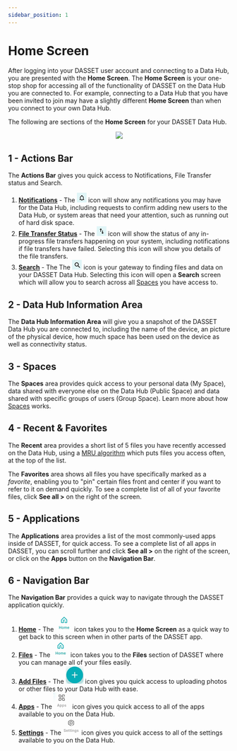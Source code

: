 ```yaml
---
sidebar_position: 1
---
```


# Home Screen
After logging into your DASSET user account and connecting to a Data Hub, you are presented with the **Home Screen**.  The **Home Screen** is your one-stop shop for accessing all of the functionality of DASSET on the Data Hub you are connected to.  For example, connecting to a Data Hub that you have been invited to join may have a slightly different **Home Screen** than when you connect to your own Data Hub.

The following are sections of the **Home Screen** for your DASSET Data Hub.

<p align="center">
<img src={require("./homescreen.png").default} style={{transform:'scale(1.0)'}} />
</p>

## 1 - Actions Bar
The **Actions Bar** gives you quick access to Notifications, File Transfer status and Search.

1. **<u>Notifications</u>** - The ![notification](homescreen-notification.png) icon will show any notifications you may have for the Data Hub, including requests to confirm adding new users to the Data Hub, or system areas that need your attention, such as running out of hard disk space.
2. **<u>File Transfer Status</u>** - The ![file transfer](homescreen-transfer.png) icon will show the status of any in-progress file transfers happening on your system, including notifications if file transfers have failed.  Selecting this icon will show you details of the file transfers.
3. **<u>Search</u>** - The The ![search](homescreen-search.png) icon is your gateway to finding files and data on your DASSET Data Hub.  Selecting this icon will open a **Search** screen which will allow you to search across all [Spaces](../concepts/spaces.md) you have access to.

## 2 - Data Hub Information Area
The **Data Hub Information Area** will give you a snapshot of the DASSET Data Hub you are connected to, including the name of the device, an picture of the physical device, how much space has been used on the device as well as connectivity status.

## 3 - Spaces
The **Spaces** area provides quick access to your personal data (My Space), data shared with everyone else on the Data Hub (Public Space) and data shared with specific groups of users (Group Space).  Learn more about how [Spaces](../concepts/spaces.md) works.

## 4 - Recent & Favorites
The **Recent** area provides a short list of 5 files you have recently accessed on the Data Hub, using a [MRU algorithm](https://en.wikipedia.org/wiki/Cache_replacement_policies#Most_recently_used_(MRU)) which puts files you access often, at the top of the list.

The **Favorites** area shows all files you have specifically marked as a *favorite*, enabling you to "pin" certain files front and center if you want to refer to it on demand quickly.  To see a complete list of all of your favorite files, click **See all >** on the right of the screen.

## 5 - Applications
The **Applications** area provides a list of the most commonly-used apps inside of DASSET, for quick access.  To see a complete list of all apps in DASSET, you can scroll further and click **See all >** on the right of the screen, or click on the **Apps** button on the **Navigation Bar**.

## 6 - Navigation Bar
The **Navigation Bar** provides a quick way to navigate through the DASSET application quickly.

1. **<u>Home</u>** - The ![home](homescreen-navbar-home.png) icon takes you to the **Home Screen** as a quick way to get back to this screen when in other parts of the DASSET app.
2. **<u>Files</u>** - The ![files](homescreen-navbar-home.png) icon takes you to the **Files** section of DASSET where you can manage all of your files easily.
3. **<u>Add Files</u>** - The ![addfiles](homescreen-navbar-addfiles.png) icon gives you quick access to uploading photos or other files to your Data Hub with ease.
4. **<u>Apps</u>** - The ![apps](homescreen-navbar-apps.png) icon gives you quick access to all of the apps available to you on the Data Hub.
5. **<u>Settings</u>** - The ![settings](homescreen-navbar-settings.png) icon gives you quick access to all of the settings available to you on the Data Hub.
